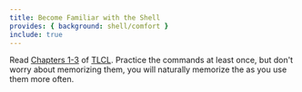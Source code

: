 ```yaml
---
title: Become Familiar with the Shell
provides: { background: shell/comfort }
include: true
---
```


Read [Chapters 1-3](/assets/TLCL-13.07.pdf#page=26) of [TLCL](/assets/TLCL-13.07.pdf).  Practice the commands at least once, but
don't worry about memorizing them, you will naturally memorize the as
you use them more often.
